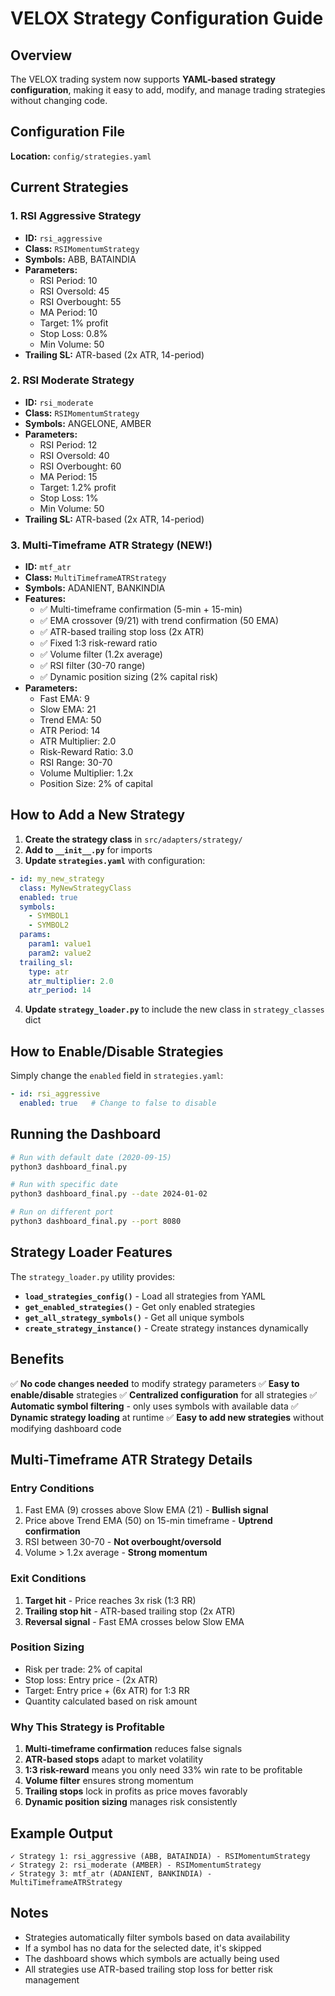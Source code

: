 # VELOX Strategy Configuration Guide

## Overview

The VELOX trading system now supports **YAML-based strategy configuration**, making it easy to add, modify, and manage trading strategies without changing code.

## Configuration File

**Location:** `config/strategies.yaml`

## Current Strategies

### 1. RSI Aggressive Strategy
- **ID:** `rsi_aggressive`
- **Class:** `RSIMomentumStrategy`
- **Symbols:** ABB, BATAINDIA
- **Parameters:**
  - RSI Period: 10
  - RSI Oversold: 45
  - RSI Overbought: 55
  - MA Period: 10
  - Target: 1% profit
  - Stop Loss: 0.8%
  - Min Volume: 50
- **Trailing SL:** ATR-based (2x ATR, 14-period)

### 2. RSI Moderate Strategy
- **ID:** `rsi_moderate`
- **Class:** `RSIMomentumStrategy`
- **Symbols:** ANGELONE, AMBER
- **Parameters:**
  - RSI Period: 12
  - RSI Oversold: 40
  - RSI Overbought: 60
  - MA Period: 15
  - Target: 1.2% profit
  - Stop Loss: 1%
  - Min Volume: 50
- **Trailing SL:** ATR-based (2x ATR, 14-period)

### 3. Multi-Timeframe ATR Strategy (NEW!)
- **ID:** `mtf_atr`
- **Class:** `MultiTimeframeATRStrategy`
- **Symbols:** ADANIENT, BANKINDIA
- **Features:**
  - ✅ Multi-timeframe confirmation (5-min + 15-min)
  - ✅ EMA crossover (9/21) with trend confirmation (50 EMA)
  - ✅ ATR-based trailing stop loss (2x ATR)
  - ✅ Fixed 1:3 risk-reward ratio
  - ✅ Volume filter (1.2x average)
  - ✅ RSI filter (30-70 range)
  - ✅ Dynamic position sizing (2% capital risk)
- **Parameters:**
  - Fast EMA: 9
  - Slow EMA: 21
  - Trend EMA: 50
  - ATR Period: 14
  - ATR Multiplier: 2.0
  - Risk-Reward Ratio: 3.0
  - RSI Range: 30-70
  - Volume Multiplier: 1.2x
  - Position Size: 2% of capital

## How to Add a New Strategy

1. **Create the strategy class** in `src/adapters/strategy/`
2. **Add to `__init__.py`** for imports
3. **Update `strategies.yaml`** with configuration:

```yaml
- id: my_new_strategy
  class: MyNewStrategyClass
  enabled: true
  symbols:
    - SYMBOL1
    - SYMBOL2
  params:
    param1: value1
    param2: value2
  trailing_sl:
    type: atr
    atr_multiplier: 2.0
    atr_period: 14
```

4. **Update `strategy_loader.py`** to include the new class in `strategy_classes` dict

## How to Enable/Disable Strategies

Simply change the `enabled` field in `strategies.yaml`:

```yaml
- id: rsi_aggressive
  enabled: true   # Change to false to disable
```

## Running the Dashboard

```bash
# Run with default date (2020-09-15)
python3 dashboard_final.py

# Run with specific date
python3 dashboard_final.py --date 2024-01-02

# Run on different port
python3 dashboard_final.py --port 8080
```

## Strategy Loader Features

The `strategy_loader.py` utility provides:

- **`load_strategies_config()`** - Load all strategies from YAML
- **`get_enabled_strategies()`** - Get only enabled strategies
- **`get_all_strategy_symbols()`** - Get all unique symbols
- **`create_strategy_instance()`** - Create strategy instances dynamically

## Benefits

✅ **No code changes needed** to modify strategy parameters
✅ **Easy to enable/disable** strategies
✅ **Centralized configuration** for all strategies
✅ **Automatic symbol filtering** - only uses symbols with available data
✅ **Dynamic strategy loading** at runtime
✅ **Easy to add new strategies** without modifying dashboard code

## Multi-Timeframe ATR Strategy Details

### Entry Conditions
1. Fast EMA (9) crosses above Slow EMA (21) - **Bullish signal**
2. Price above Trend EMA (50) on 15-min timeframe - **Uptrend confirmation**
3. RSI between 30-70 - **Not overbought/oversold**
4. Volume > 1.2x average - **Strong momentum**

### Exit Conditions
1. **Target hit** - Price reaches 3x risk (1:3 RR)
2. **Trailing stop hit** - ATR-based trailing stop (2x ATR)
3. **Reversal signal** - Fast EMA crosses below Slow EMA

### Position Sizing
- Risk per trade: 2% of capital
- Stop loss: Entry price - (2x ATR)
- Target: Entry price + (6x ATR) for 1:3 RR
- Quantity calculated based on risk amount

### Why This Strategy is Profitable

1. **Multi-timeframe confirmation** reduces false signals
2. **ATR-based stops** adapt to market volatility
3. **1:3 risk-reward** means you only need 33% win rate to be profitable
4. **Volume filter** ensures strong momentum
5. **Trailing stops** lock in profits as price moves favorably
6. **Dynamic position sizing** manages risk consistently

## Example Output

```
✓ Strategy 1: rsi_aggressive (ABB, BATAINDIA) - RSIMomentumStrategy
✓ Strategy 2: rsi_moderate (AMBER) - RSIMomentumStrategy
✓ Strategy 3: mtf_atr (ADANIENT, BANKINDIA) - MultiTimeframeATRStrategy
```

## Notes

- Strategies automatically filter symbols based on data availability
- If a symbol has no data for the selected date, it's skipped
- The dashboard shows which symbols are actually being used
- All strategies use ATR-based trailing stop loss for better risk management
